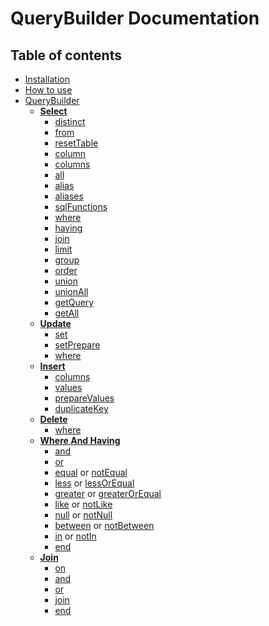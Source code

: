# QueryBuilder Documentation

## Table of contents

* [Installation](/README.md#installation)
* [How to use](/README.md#how-to-use)
* [QueryBuilder](/docs/QueryBuilder.md#querybuilder-class)
   * [**Select**](/docs/Select.md#select-class)
     * [distinct](/docs/Select.md#distinct)
     * [from](/docs/Select.md#from)
     * [resetTable](/docs/Select.md#resetTable)
     * [column](/docs/Select.md#column)
     * [columns](/docs/Select.md#columns)
     * [all](/docs/Select.md#all)
     * [alias](/docs/Select.md#alias)
     * [aliases](/docs/Select.md#aliases)
     * [sqlFunctions](/docs/Select.md#sqlFunctions)
     * [where](/docs/Select.md#where)
     * [having](/docs/Select.md#having)
     * [join](/docs/Select.md#join)
     * [limit](/docs/Select.md#limit)
     * [group](/docs/Select.md#group)
     * [order](/docs/Select.md#order)
     * [union](/docs/Select.md#union)
     * [unionAll](/docs/Select.md#unionAll)
     * [getQuery](/docs/QueryBuilder.md#getquery)
     * [getAll](/docs/QueryBuilder.md#getall)
   * [**Update**](/docs/Update.md#update-class)
     * [set](/docs/Update.md#set)
     * [setPrepare](/docs/Update.md#setprepare)
     * [where](/docs/Update.md#where)
   * [**Insert**](/docs/Insert.md#insert-class)
     * [columns](/docs/Insert.md#columns)
     * [values](/docs/Insert.md#values)
     * [prepareValues](/docs/Insert.md#preparevalues)
     * [duplicateKey](/docs/Insert.md#duplicatekey)
   * [**Delete**](/docs/Delete.md#delete-class)
     * [where](/docs/Delete.md#where)
   * [**Where And Having**](/docs/Where%20And%20Having.md#where-and-having-class)
     * [and](/docs/Where%20And%20Having.md#and)
     * [or](/docs/Where%20And%20Having.md#or)
     * [equal](/docs/Where%20And%20Having.md#equal) or [notEqual](/docs/Where%20And%20Having.md#equal)
     * [less](/docs/Where%20And%20Having.md#less) or [lessOrEqual](/docs/Where%20And%20Having.md#less)
     * [greater](/docs/Where%20And%20Having.md#greater) or [greaterOrEqual](/docs/Where%20And%20Having.md#greater)
     * [like](/docs/Where%20And%20Having.md#like) or [notLike](/docs/Where%20And%20Having.md#like)
     * [null](/docs/Where%20And%20Having.md#null) or [notNull](/docs/Where%20And%20Having.md#null)
     * [between](/docs/Where%20And%20Having.md#between) or [notBetween](/docs/Where%20And%20Having.md#between)
     * [in](/docs/Where%20And%20Having.md#in) or [notIn](/docs/Where%20And%20Having.md#in)
     * [end](/docs/Where%20And%20Having.md#end)
   * [**Join**](/docs/Join.md#join-class)
     * [on](/docs/Join.md#on)
     * [and](/docs/Join.md#and)
     * [or](/docs/Join.md#or)
     * [join](/docs/Join.md#join)
     * [end](/docs/Join.md#end)
